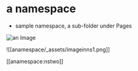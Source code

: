 # a namespace

- sample namespace, a sub-folder under Pages

![an Image](/anamespace/_assets/imageinns1.png)

![[anamespace/_assets/imageinns1.png]]

[[anamespace:nstwo]]